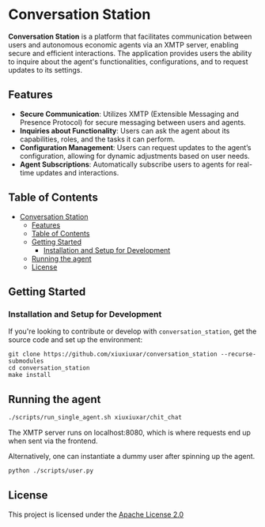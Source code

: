 # Conversation Station

**Conversation Station** is a platform that facilitates communication between users and autonomous economic agents via an XMTP server, enabling secure and efficient interactions. The application provides users the ability to inquire about the agent's functionalities, configurations, and to request updates to its settings.

## Features

- **Secure Communication**: Utilizes XMTP (Extensible Messaging and Presence Protocol) for secure messaging between users and agents.
- **Inquiries about Functionality**: Users can ask the agent about its capabilities, roles, and the tasks it can perform.
- **Configuration Management**: Users can request updates to the agent’s configuration, allowing for dynamic adjustments based on user needs.
- **Agent Subscriptions**: Automatically subscribe users to agents for real-time updates and interactions.



## Table of Contents

- [Conversation Station](#conversation-station)
  - [Features](#features)
  - [Table of Contents](#table-of-contents)
  - [Getting Started](#getting-started)
    - [Installation and Setup for Development](#installation-and-setup-for-development)
  - [Running the agent](#running-the-agent)
  - [License](#license)

## Getting Started

### Installation and Setup for Development

If you're looking to contribute or develop with `conversation_station`, get the source code and set up the environment:

```shell
git clone https://github.com/xiuxiuxar/conversation_station --recurse-submodules
cd conversation_station
make install
```

## Running the agent

```bash
./scripts/run_single_agent.sh xiuxiuxar/chit_chat
```

The XMTP server runs on localhost:8080, which is where requests end up when sent via the frontend.

Alternatively, one can instantiate a dummy user after spinning up the agent.

```bash
python ./scripts/user.py
```

## License

This project is licensed under the [Apache License 2.0](https://www.apache.org/licenses/LICENSE-2.0)

